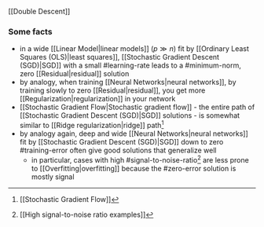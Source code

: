

[[Double Descent]]

### Some facts
- in a wide [[Linear Model|linear models]] ($p \gg n$) fit by [[Ordinary Least Squares (OLS)|least squares]], [[Stochastic Gradient Descent (SGD)|SGD]] with a small #learning-rate leads to a #minimum-norm, zero [[Residual|residual]] solution
- by analogy, when training [[Neural Networks|neural networks]], by training slowly to zero [[Residual|residual]], you get more [[Regularization|regularization]] in your network
- [[Stochastic Gradient Flow|Stochastic gradient flow]] - the entire path of [[Stochastic Gradient Descent (SGD)|SGD]] solutions - is somewhat similar to [[Ridge regularization|ridge]] path[^1] 
- by analogy again, deep and wide [[Neural Networks|neural networks]] fit by [[Stochastic Gradient Descent (SGD)|SGD]] down to zero #training-error often give good solutions that generalize well
	- in particular, cases with high #signal-to-noise-ratio[^2] are less prone to [[Overfitting|overfitting]] because the #zero-error solution is mostly signal

[^1]: [[Stochastic Gradient Flow]]
[^2]: [[High signal-to-noise ratio examples]]
